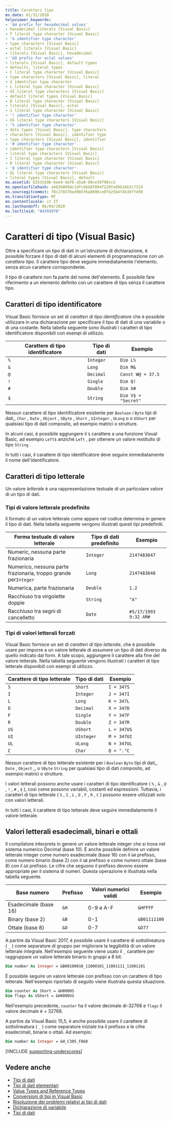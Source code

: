 ```yaml
---
title: Caratteri tipo
ms.date: 01/31/2018
helpviewer_keywords:
- '&H prefix for hexadecimal values'
- hexadecimal literals [Visual Basic]
- F literal type character [Visual Basic]
- '& identifier type character'
- type characters [Visual Basic]
- octal literals [Visual Basic]
- literals [Visual Basic], hexadecimal
- '&O prefix for octal values'
- literals [Visual Basic], default types
- defaults, literal types
- C literal type character [Visual Basic]
- type characters [Visual Basic], literal
- $ identifier type character
- L literal type character [Visual Basic]
- UI literal type characters [Visual Basic]
- default literal types [Visual Basic]
- D literal type character [Visual Basic]
- literals [Visual Basic], octal
- S literal type character [Visual Basic]
- '! identifier type character'
- US literal type characters [Visual Basic]
- '% identifier type character'
- data types [Visual Basic], type characters
- characters [Visual Basic], identifier type
- type characters [Visual Basic], identifier
- '# identifier type character'
- identifier type characters [Visual Basic]
- literal type characters [Visual Basic]
- I literal type character [Visual Basic]
- R literal type character [Visual Basic]
- '@ identifier type character'
- UL literal type characters [Visual Basic]
- literal types [Visual Basic], default
ms.assetid: 6353cb9b-6ee4-4af6-a5a8-88ce39f90cc5
ms.openlocfilehash: a48260694c1dfcbbb8f804f220fe89b1663c7319
ms.sourcegitcommit: f8c270376ed905f6a8896ce0fe25b4f4b38ff498
ms.translationtype: MT
ms.contentlocale: it-IT
ms.lasthandoff: 06/04/2020
ms.locfileid: "84393078"
---
```

# <a name="type-characters-visual-basic"></a>Caratteri di tipo (Visual Basic)

Oltre a specificare un tipo di dati in un'istruzione di dichiarazione, è possibile forzare il tipo di dati di alcuni elementi di programmazione con un *carattere tipo*. Il carattere tipo deve seguire immediatamente l'elemento, senza alcun carattere corrispondente.

Il tipo di carattere non fa parte del nome dell'elemento. È possibile fare riferimento a un elemento definito con un carattere di tipo senza il carattere tipo.

## <a name="identifier-type-characters"></a>Caratteri di tipo identificatore

Visual Basic fornisce un set di *caratteri di tipo identificatore* che è possibile utilizzare in una dichiarazione per specificare il tipo di dati di una variabile o di una costante. Nella tabella seguente sono illustrati i caratteri di tipo identificatore disponibili con esempi di utilizzo.
  
|Carattere di tipo identificatore|Tipo di dati|Esempio|  
|-------------------------------|---------------|-------------|  
|`%`|`Integer`|`Dim L%`|  
|`&`|`Long`|`Dim M&`|  
|`@`|`Decimal`|`Const W@ = 37.5`|  
|`!`|`Single`|`Dim Q!`|  
|`#`|`Double`|`Dim X#`|  
|`$`|`String`|`Dim V$ = "Secret"`|  
  
 Nessun carattere di tipo identificatore esistente per `Boolean` i `Byte` tipi di dati,, `Char` , `Date` , `Object` , `SByte` , `Short` , `UInteger` , `ULong` o o `UShort` per qualsiasi tipo di dati composito, ad esempio matrici o strutture.

In alcuni casi, è possibile aggiungere il `$` carattere a una funzione Visual Basic, ad esempio `Left$` anziché `Left` , per ottenere un valore restituito di tipo `String` .

In tutti i casi, il carattere di tipo identificatore deve seguire immediatamente il nome dell'identificatore.

## <a name="literal-type-characters"></a>Caratteri di tipo letterale

Un valore *letterale* è una rappresentazione testuale di un particolare valore di un tipo di dati.  

### <a name="default-literal-types"></a>Tipi di valore letterale predefinito

Il formato di un valore letterale come appare nel codice determina in genere il tipo di dati. Nella tabella seguente vengono illustrati questi tipi predefiniti.  
  
|Forma testuale di valore letterale|Tipo di dati predefinito|Esempio|  
|-----------------------------|-----------------------|-------------|  
|Numeric, nessuna parte frazionaria|`Integer`|`2147483647`|  
|Numerico, nessuna parte frazionaria, troppo grande per`Integer`|`Long`|`2147483648`|  
|Numerica, parte frazionaria|`Double`|`1.2`|  
|Racchiuso tra virgolette doppie|`String`|`"A"`|  
|Racchiuso tra segni di cancelletto|`Date`|`#5/17/1993 9:32 AM#`|  

### <a name="forced-literal-types"></a>Tipi di valori letterali forzati

Visual Basic fornisce un set di *caratteri di tipo letterale*, che è possibile usare per imporre a un valore letterale di assumere un tipo di dati diverso da quello indicato dal form. A tale scopo, aggiungere il carattere alla fine del valore letterale. Nella tabella seguente vengono illustrati i caratteri di tipo letterale disponibili con esempi di utilizzo.
  
|Carattere di tipo letterale|Tipo di dati|Esempio|  
|----------------------------|---------------|-------------|  
|`S`|`Short`|`I = 347S`|
|`I`|`Integer`|`J = 347I`|
|`L`|`Long`|`K = 347L`|
|`D`|`Decimal`|`X = 347D`|
|`F`|`Single`|`Y = 347F`|
|`R`|`Double`|`Z = 347R`|
|`US`|`UShort`|`L = 347US`|
|`UI`|`UInteger`|`M = 347UI`|
|`UL`|`ULong`|`N = 347UL`|
|`C`|`Char`|`Q = "."C`|

Nessun carattere di tipo letterale esistente per i `Boolean` `Byte` tipi di dati,, `Date` , `Object` ,, o `SByte` `String` per qualsiasi tipo di dati composito, ad esempio matrici o strutture.

I valori letterali possono anche usare i caratteri di tipo identificatore ( `%` , `&` , `@` , `!` , `#` , `$` ), così come possono variabili, costanti ed espressioni. Tuttavia, i caratteri di tipo letterale ( `S` , `I` , `L` , `D` , `F` , `R` , `C` ) possono essere utilizzati solo con valori letterali.

In tutti i casi, il carattere di tipo letterale deve seguire immediatamente il valore letterale.

## <a name="hexadecimal-binary-and-octal-literals"></a>Valori letterali esadecimali, binari e ottali

Il compilatore interpreta in genere un valore letterale integer che si trova nel sistema numerico Decimal (base 10). È anche possibile definire un valore letterale integer come numero esadecimale (base 16) con il `&H` prefisso, come numero binario (base 2) con il `&B` prefisso e come numero ottale (base 8) con il `&O` prefisso. Le cifre che seguono il prefisso devono essere appropriate per il sistema di numeri. Questa operazione è illustrata nella tabella seguente.  
  
|Base numero|Prefisso|Valori numerici validi|Esempio|
|-----------------|------------|------------------------|-------------|
|Esadecimale (base 16)|`&H`|0-9 e A-F|`&HFFFF`|
|Binary (base 2)|`&B`|0-1|`&B01111100`|
|Ottale (base 8)|`&O`|0-7|`&O77`|

A partire da Visual Basic 2017, è possibile usare il carattere di sottolineatura ( `_` ) come separatore di gruppo per migliorare la leggibilità di un valore letterale integrale. Nell'esempio seguente viene usato il `_` carattere per raggruppare un valore letterale binario in gruppi a 8 bit:

```vb
Dim number As Integer = &B00100010_11000101_11001111_11001101
```

È possibile seguire un valore letterale con prefisso con un carattere di tipo letterale. Nell'esempio riportato di seguito viene illustrata questa situazione.

```vb
Dim counter As Short = &H8000S
Dim flags As UShort = &H8000US
```

Nell'esempio precedente, `counter` ha il valore decimale di-32768 e `flags` il valore decimale è + 32768.

A partire da Visual Basic 15,5, è anche possibile usare il carattere di sottolineatura ( `_` ) come separatore iniziale tra il prefisso e le cifre esadecimali, binarie o ottali. Ad esempio:

```vb
Dim number As Integer = &H_C305_F860
```

[!INCLUDE [supporting-underscores](../../../../../includes/vb-separator-langversion.md)]

## <a name="see-also"></a>Vedere anche

- [Tipi di dati](index.md)
- [Tipi di dati elementari](elementary-data-types.md)
- [Value Types and Reference Types](value-types-and-reference-types.md)
- [Conversioni di tipi in Visual Basic](type-conversions.md)
- [Risoluzione dei problemi relativi ai tipi di dati](troubleshooting-data-types.md)
- [Dichiarazione di variabile](../variables/variable-declaration.md)
- [Tipi di dati](../../../language-reference/data-types/index.md)
